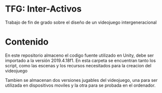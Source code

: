 # TFG: Inter-Activos
Trabajo de fin de grado sobre el diseño de un videojuego intergeneracional

# Contenido
En este repositorio almaceno el codigo fuente utilizado en Unity, debe ser importado a la versión 2019.4.18f1. En esta carpeta se encuentran tanto los script, como las escenas y los recursos necesitados para la creacion del videojuego

Tambien se almacenan dos versiones jugables del videojuego, una para ser utilizada en dispositivos moviles y la otra para se probada en el ordenador.
